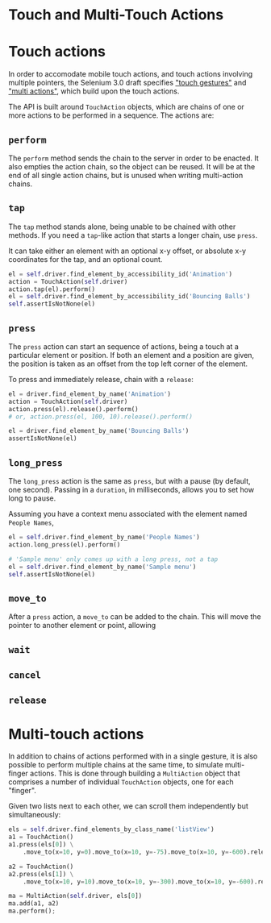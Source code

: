Touch and Multi-Touch Actions
=============================


# Touch actions

In order to accomodate mobile touch actions, and touch actions involving
multiple pointers, the Selenium 3.0 draft specifies ["touch gestures"](https://dvcs.w3.org/hg/webdriver/raw-file/tip/webdriver-spec.html#touch-gestures) and ["multi actions"](https://dvcs.w3.org/hg/webdriver/raw-file/tip/webdriver-spec.html#multiactions-1), which build upon the touch actions.

The API is built around `TouchAction` objects, which are chains of one or more actions to be performed in a sequence. The actions are:


## `perform`

The `perform` method sends the chain to the server in order to be enacted. It also empties the action chain, so the object can be reused. It will be at the end of all single action chains, but is unused when writing multi-action chains.


## `tap`

The `tap` method stands alone, being unable to be chained with other methods. If you need a `tap`-like action that starts a longer chain, use `press`.

It can take either an element with an optional x-y offset, or absolute x-y coordinates for the tap, and an optional count.

```python
el = self.driver.find_element_by_accessibility_id('Animation')
action = TouchAction(self.driver)
action.tap(el).perform()
el = self.driver.find_element_by_accessibility_id('Bouncing Balls')
self.assertIsNotNone(el)
```


## `press`

The `press` action can start an sequence of actions, being a touch at a particular
element or position. If both an element and a position are given, the position is
taken as an offset from the top left corner of the element.

To press and immediately release, chain with a `release`:

```python
el = driver.find_element_by_name('Animation')
action = TouchAction(self.driver)
action.press(el).release().perform()
# or, action.press(el, 100, 10).release().perform()

el = driver.find_element_by_name('Bouncing Balls')
assertIsNotNone(el)
```


## `long_press`

The `long_press` action is the same as `press`, but with a pause (by default, one
second). Passing in a `duration`, in milliseconds, allows you to set how long to
pause.

Assuming you have a context menu associated with the element named `People Names`,


```python
el = self.driver.find_element_by_name('People Names')
action.long_press(el).perform()

# 'Sample menu' only comes up with a long press, not a tap
el = self.driver.find_element_by_name('Sample menu')
self.assertIsNotNone(el)
```


## `move_to`

After a `press` action, a `move_to` can be added to the chain. This will move the
pointer to another element or point, allowing


## `wait`


## `cancel`


## `release`


# Multi-touch actions

In addition to chains of actions performed with in a single gesture, it is also possible to perform multiple chains at the same time, to simulate multi-finger actions. This is done through building a `MultiAction` object that comprises a number of individual `TouchAction` objects, one for each "finger".

Given two lists next to each other, we can scroll them independently but simultaneously:

```python
els = self.driver.find_elements_by_class_name('listView')
a1 = TouchAction()
a1.press(els[0]) \
    .move_to(x=10, y=0).move_to(x=10, y=-75).move_to(x=10, y=-600).release()

a2 = TouchAction()
a2.press(els[1]) \
    .move_to(x=10, y=10).move_to(x=10, y=-300).move_to(x=10, y=-600).release()

ma = MultiAction(self.driver, els[0])
ma.add(a1, a2)
ma.perform();
```
